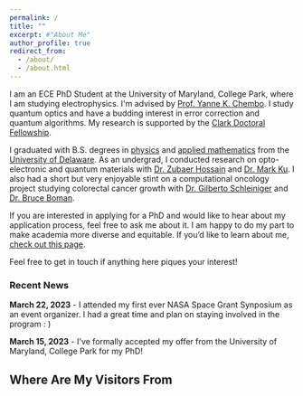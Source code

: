 ```yaml
---
permalink: /
title: ""
excerpt: #"About Me"
author_profile: true
redirect_from: 
  - /about/
  - /about.html
---
```


I am an ECE PhD Student at the University of Maryland, College Park, where I am studying electrophysics. I'm advised by [Prof. Yanne K. Chembo](https://ece.umd.edu/clark/faculty/1031/Yanne-Chembo). I study quantum optics and have a budding interest in error correction and quantum algorithms. My research is supported by the [Clark Doctoral Fellowship](https://eng.umd.edu/clark-doctoral-fellows).

I graduated with B.S. degrees in [physics](https://web.physics.udel.edu/) and [applied mathematics](https://www.mathsci.udel.edu/) from the [University of Delaware](https://www.udel.edu/). As an undergrad, I conducted research on opto-electronic and quantum materials with [Dr. Zubaer Hossain](http://www.mdzubaerhossain.com/) and [Dr. Mark Ku](https://www.mkulab.com/). I also had a short but very enjoyable stint on a computational oncology project studying colorectal cancer growth with [Dr. Gilberto Schleiniger](https://sites.udel.edu/schleini/research-interests/) and [Dr. Bruce Boman](https://christianacare.org/people/bruce-m-boman-md/).

If you are interested in applying for a PhD and would like to hear about my application process, feel free to ask me about it. I am happy to do my part to make academia more diverse and equitable. If you’d like to learn about me, [check out this page](https://mmayako.github.io/fun/). 

Feel free to get in touch if anything here piques your interest! 



### Recent News 
**March 22, 2023** - I attended my first ever NASA Space Grant Synposium as an event organizer. I had a great time and plan on staying involved in the program : ) 

**March 15, 2023** - I've formally accepted my offer from the University of Maryland, College Park for my PhD!



Where Are My Visitors From
------
<script type='text/javascript' id='clustrmaps' src='//cdn.clustrmaps.com/map_v2.js?cl=ffffff&w=400&t=tt&d=ggYrLceAjG68Ukni3raNIiDDvZeUXRgNtdQo3wvCgYU&co=6bb4e8'></script>
